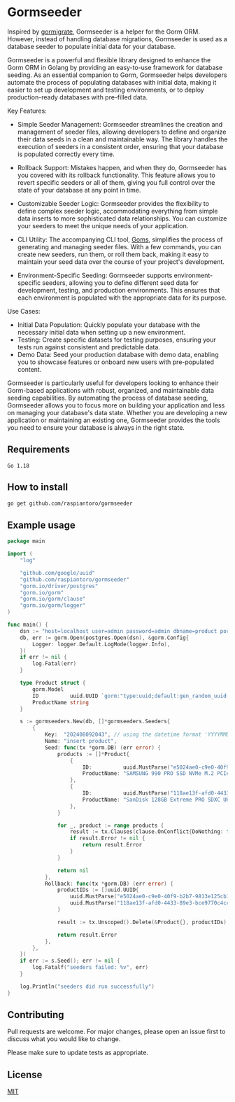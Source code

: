 # Gormseeder

Inspired by [gormigrate](https://github.com/go-gormigrate/gormigrate), Gormseeder is a helper for the Gorm ORM. However, instead of handling database migrations, Gormseeder is used as a database seeder to populate initial data for your database. 

Gormseeder is a powerful and flexible library designed to enhance the Gorm ORM in Golang by providing an easy-to-use framework for database seeding. As an essential companion to Gorm, Gormseeder helps developers automate the process of populating databases with initial data, making it easier to set up development and testing environments, or to deploy production-ready databases with pre-filled data.

Key Features:
- Simple Seeder Management: Gormseeder streamlines the creation and management of seeder files, allowing developers to define and organize their data seeds in a clean and maintainable way. The library handles the execution of seeders in a consistent order, ensuring that your database is populated correctly every time.

- Rollback Support: Mistakes happen, and when they do, Gormseeder has you covered with its rollback functionality. This feature allows you to revert specific seeders or all of them, giving you full control over the state of your database at any point in time.

- Customizable Seeder Logic: Gormseeder provides the flexibility to define complex seeder logic, accommodating everything from simple data inserts to more sophisticated data relationships. You can customize your seeders to meet the unique needs of your application.

- CLI Utility: The accompanying CLI tool, [Goms](https://github.com/raspiantoro/goms), simplifies the process of generating and managing seeder files. With a few commands, you can create new seeders, run them, or roll them back, making it easy to maintain your seed data over the course of your project's development.

- Environment-Specific Seeding: Gormseeder supports environment-specific seeders, allowing you to define different seed data for development, testing, and production environments. This ensures that each environment is populated with the appropriate data for its purpose.

Use Cases:
- Initial Data Population: Quickly populate your database with the necessary initial data when setting up a new environment.
- Testing: Create specific datasets for testing purposes, ensuring your tests run against consistent and predictable data.
- Demo Data: Seed your production database with demo data, enabling you to showcase features or onboard new users with pre-populated content.

Gormseeder is particularly useful for developers looking to enhance their Gorm-based applications with robust, organized, and maintainable data seeding capabilities. By automating the process of database seeding, Gormseeder allows you to focus more on building your application and less on managing your database's data state. Whether you are developing a new application or maintaining an existing one, Gormseeder provides the tools you need to ensure your database is always in the right state.

## Requirements
```
Go 1.18
```

## How to install
```bash
go get github.com/raspiantoro/gormseeder
```

## Example usage
```go
package main

import (
	"log"

	"github.com/google/uuid"
	"github.com/raspiantoro/gormseeder"
	"gorm.io/driver/postgres"
	"gorm.io/gorm"
	"gorm.io/gorm/clause"
	"gorm.io/gorm/logger"
)

func main() {
	dsn := "host=localhost user=admin password=admin dbname=product port=5432"
	db, err := gorm.Open(postgres.Open(dsn), &gorm.Config{
		Logger: logger.Default.LogMode(logger.Info),
	})
	if err != nil {
		log.Fatal(err)
	}

	type Product struct {
		gorm.Model
		ID          uuid.UUID `gorm:"type:uuid;default:gen_random_uuid()"`
		ProductName string
	}

	s := gormseeders.New(db, []*gormseeders.Seeders{
		{
			Key:  "202408092043", // using the datetime format 'YYYYMMDDhhmm', you can use timestamp string
			Name: "insert product",
			Seed: func(tx *gorm.DB) (err error) {
				products := []*Product{
					{
						ID:          uuid.MustParse("e5024ae0-c9e0-40f9-b2b7-9813e125cb16"),
						ProductName: "SAMSUNG 990 PRO SSD NVMe M.2 PCIe Gen4",
					},
					{
						ID:          uuid.MustParse("118ae13f-afd0-4433-89e3-bce9770c4cc9"),
						ProductName: "SanDisk 128GB Extreme PRO SDXC UHS-I Memory Card",
					},
				}

				for _, product := range products {
					result := tx.Clauses(clause.OnConflict{DoNothing: true}).Create(&product)
					if result.Error != nil {
						return result.Error
					}
				}

				return nil
			},
			Rollback: func(tx *gorm.DB) (err error) {
				productIDs := []uuid.UUID{
					uuid.MustParse("e5024ae0-c9e0-40f9-b2b7-9813e125cb16"),
					uuid.MustParse("118ae13f-afd0-4433-89e3-bce9770c4cc9"),
				}

				result := tx.Unscoped().Delete(&Product{}, productIDs)

				return result.Error
			},
		},
	})
	if err := s.Seed(); err != nil {
		log.Fatalf("seeders failed: %v", err)
	}

	log.Println("seeders did run successfully")
}
```

## Contributing
Pull requests are welcome. For major changes, please open an issue first to discuss what you would like to change.

Please make sure to update tests as appropriate.

## License
[MIT](https://choosealicense.com/licenses/mit/)
